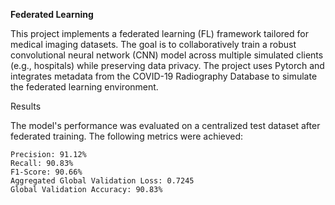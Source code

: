 **Federated Learning**

This project implements a federated learning (FL) framework tailored for medical imaging datasets. The goal is to collaboratively train a robust convolutional neural network (CNN) model across multiple simulated clients (e.g., hospitals) while preserving data privacy. The project uses Pytorch and integrates metadata from the COVID-19 Radiography Database to simulate the federated learning environment.

Results

The model's performance was evaluated on a centralized test dataset after federated training. The following metrics were achieved:

    Precision: 91.12%
    Recall: 90.83%
    F1-Score: 90.66%
    Aggregated Global Validation Loss: 0.7245
    Global Validation Accuracy: 90.83%
